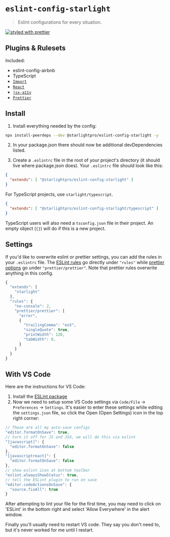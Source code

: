 # `eslint-config-starlight`

> Eslint configurations for every situation.

[![styled with prettier](https://img.shields.io/badge/styled_with-prettier-ff69b4.svg)](https://github.com/prettier/prettier)

## Plugins & Rulesets

Included:

- eslint-config-airbnb
- TypeScript
- [`Import`](https://github.com/benmosher/eslint-plugin-import)
- [`React`](https://github.com/yannickcr/eslint-plugin-react)
- [`jsx-a11y`](https://github.com/evcohen/eslint-plugin-jsx-a11y)
- [`Prettier`](https://github.com/prettier/eslint-plugin-prettier)

## Install

1. Install everything needed by the config:

```bash
npx install-peerdeps --dev @starlightpro/eslint-config-starlight -y
```

2. In your package.json there should now be additional devDependencies listed.

3. Create a `.eslintrc` file in the root of your project's directory (it should live where package.json does). Your `.eslintrc` file should look like this:

```json
{
  "extends": [ "@starlightpro/eslint-config-starlight" ]
}
```

For TypeScript projects, use `starlight/typescript`.

```json
{
  "extends": [ "@starlightpro/eslint-config-starlight/typescript" ]
}
```

TypeScript users will also need a `tsconfig.json` file in their project. An empty object (`{}`) will do if this is a new project.

## Settings

If you'd like to overwrite eslint or prettier settings, you can add the rules in your `.eslintrc` file. The [ESLint rules](https://eslint.org/docs/rules/) go directly under `"rules"` while [prettier options](https://prettier.io/docs/en/options.html) go under `"prettier/prettier"`. Note that prettier rules overwrite anything in this config.

```js
{
  "extends": [
    "starlight"
  ],
  "rules": {
    "no-console": 2,
    "prettier/prettier": [
      "error",
      {
        "trailingComma": "es5",
        "singleQuote": true,
        "printWidth": 120,
        "tabWidth": 8,
      }
    ]
  }
}
```

## With VS Code

Here are the instructions for VS Code:

1. Install the [ESLint package](https://marketplace.visualstudio.com/items?itemName=dbaeumer.vscode-eslint)
2. Now we need to setup some VS Code settings via `Code/File` → `Preferences` → `Settings`. It's easier to enter these settings while editing the `settings.json` file, so click the Open (Open Settings) icon in the top right corner:

  ```js
  // These are all my auto-save configs
  "editor.formatOnSave": true,
  // turn it off for JS and JSX, we will do this via eslint
  "[javascript]": {
    "editor.formatOnSave": false
  },
  "[javascriptreact]": {
    "editor.formatOnSave": false
  },
  // show eslint icon at bottom toolbar
  "eslint.alwaysShowStatus": true,
  // tell the ESLint plugin to run on save
  "editor.codeActionsOnSave": {
    "source.fixAll": true
  }
  ```

After attempting to lint your file for the first time, you may need to click on 'ESLint' in the bottom right and select 'Allow Everywhere' in the alert window.

Finally you'll usually need to restart VS code. They say you don't need to, but it's never worked for me until I restart.

